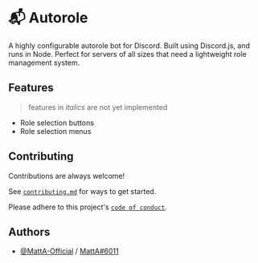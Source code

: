 # 📬 Autorole

A highly configurable autorole bot for Discord. Built using Discord.js, and runs in Node. Perfect for servers of all sizes that need a lightweight role management system.

## Features
> features in *italics* are not yet implemented

- Role selection buttons
- Role selection menus

## Contributing

Contributions are always welcome!

See [`contributing.md`](./CONTRIBUTING.md) for ways to get started.

Please adhere to this project's [`code of conduct`](./CODE_OF_CONDUCT.md).

## Authors

- [@MattA-Official](https://www.github.com/MattA-Official) / [MattA#6011](https://discord.com/users/366652352125599744)
